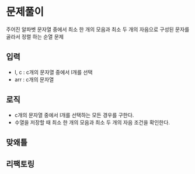 # 문제풀이

주어진 알파벳 문자열 중에서 최소 한 개의 모음과 최소 두 개의 자음으로 구성된 문자를 골라서 정렬 하는 순열 문제

## 입력

- l, c : c개의 문자열 중에서 l개를 선택
- arr : c개의 문자열

## 로직

- c개의 문자열 중에서 l개를 선택하는 모든 경우를 구한다.
- 수열을 저장할 때 최소 한 개의 모음과 최소 두 개의 자음 조건을 확인한다.

## 맞왜틀

## 리팩토링
